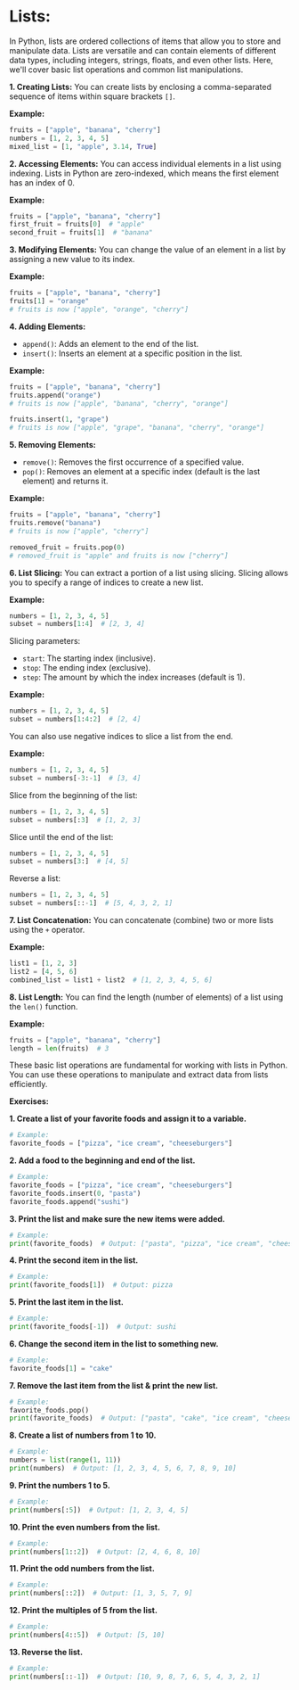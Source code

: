 # Lists:

In Python, lists are ordered collections of items that allow you to store and manipulate data. Lists are versatile and can contain elements of different data types, including integers, strings, floats, and even other lists. Here, we'll cover basic list operations and common list manipulations.

**1. Creating Lists:**
You can create lists by enclosing a comma-separated sequence of items within square brackets `[]`.

**Example:**
```python
fruits = ["apple", "banana", "cherry"]
numbers = [1, 2, 3, 4, 5]
mixed_list = [1, "apple", 3.14, True]
```

**2. Accessing Elements:**
You can access individual elements in a list using indexing. Lists in Python are zero-indexed, which means the first element has an index of 0.

**Example:**
```python
fruits = ["apple", "banana", "cherry"]
first_fruit = fruits[0]  # "apple"
second_fruit = fruits[1]  # "banana"
```

**3. Modifying Elements:**
You can change the value of an element in a list by assigning a new value to its index.

**Example:**
```python
fruits = ["apple", "banana", "cherry"]
fruits[1] = "orange"
# fruits is now ["apple", "orange", "cherry"]
```

**4. Adding Elements:**
   - `append()`: Adds an element to the end of the list.
   - `insert()`: Inserts an element at a specific position in the list.

**Example:**
```python
fruits = ["apple", "banana", "cherry"]
fruits.append("orange")
# fruits is now ["apple", "banana", "cherry", "orange"]

fruits.insert(1, "grape")
# fruits is now ["apple", "grape", "banana", "cherry", "orange"]
```

**5. Removing Elements:**
   - `remove()`: Removes the first occurrence of a specified value.
   - `pop()`: Removes an element at a specific index (default is the last element) and returns it.

**Example:**
```python
fruits = ["apple", "banana", "cherry"]
fruits.remove("banana")
# fruits is now ["apple", "cherry"]

removed_fruit = fruits.pop(0)
# removed_fruit is "apple" and fruits is now ["cherry"]
```

**6. List Slicing:**
You can extract a portion of a list using slicing. Slicing allows you to specify a range of indices to create a new list.

**Example:**
```python
numbers = [1, 2, 3, 4, 5]
subset = numbers[1:4]  # [2, 3, 4]
```

Slicing parameters:
   - `start`: The starting index (inclusive).
   - `stop`: The ending index (exclusive).
   - `step`: The amount by which the index increases (default is 1).

**Example:**
```python
numbers = [1, 2, 3, 4, 5]
subset = numbers[1:4:2]  # [2, 4]
```

You can also use negative indices to slice a list from the end.

**Example:**
```python
numbers = [1, 2, 3, 4, 5]
subset = numbers[-3:-1]  # [3, 4]
```

Slice from the beginning of the list:

```python
numbers = [1, 2, 3, 4, 5]
subset = numbers[:3]  # [1, 2, 3]
```

Slice until the end of the list:

```python
numbers = [1, 2, 3, 4, 5]
subset = numbers[3:]  # [4, 5]
```

Reverse a list:

```python
numbers = [1, 2, 3, 4, 5]
subset = numbers[::-1]  # [5, 4, 3, 2, 1]
```


**7. List Concatenation:**
You can concatenate (combine) two or more lists using the `+` operator.

**Example:**
```python
list1 = [1, 2, 3]
list2 = [4, 5, 6]
combined_list = list1 + list2  # [1, 2, 3, 4, 5, 6]
```

**8. List Length:**
You can find the length (number of elements) of a list using the `len()` function.

**Example:**
```python
fruits = ["apple", "banana", "cherry"]
length = len(fruits)  # 3
```

These basic list operations are fundamental for working with lists in Python. You can use these operations to manipulate and extract data from lists efficiently.

**Exercises:**

**1. Create a list of your favorite foods and assign it to a variable.**

```python
# Example:
favorite_foods = ["pizza", "ice cream", "cheeseburgers"]
```

**2. Add a food to the beginning and end of the list.**

```python
# Example:
favorite_foods = ["pizza", "ice cream", "cheeseburgers"]
favorite_foods.insert(0, "pasta")
favorite_foods.append("sushi")
```

**3. Print the list and make sure the new items were added.**

```python
# Example:
print(favorite_foods)  # Output: ["pasta", "pizza", "ice cream", "cheeseburgers", "sushi"]
```

**4. Print the second item in the list.**

```python
# Example:
print(favorite_foods[1])  # Output: pizza
```

**5. Print the last item in the list.**

```python
# Example:
print(favorite_foods[-1])  # Output: sushi
```


**6. Change the second item in the list to something new.**

```python
# Example:
favorite_foods[1] = "cake"
```


**7. Remove the last item from the list & print the new list.**

```python
# Example:
favorite_foods.pop()
print(favorite_foods)  # Output: ["pasta", "cake", "ice cream", "cheeseburgers"]
```

**8. Create a list of numbers from 1 to 10.**

```python
# Example:
numbers = list(range(1, 11))
print(numbers)  # Output: [1, 2, 3, 4, 5, 6, 7, 8, 9, 10]

```

**9. Print the numbers 1 to 5.**

```python
# Example:
print(numbers[:5])  # Output: [1, 2, 3, 4, 5]
```


**10. Print the even numbers from the list.**

```python
# Example:
print(numbers[1::2])  # Output: [2, 4, 6, 8, 10]
```


**11. Print the odd numbers from the list.**

```python
# Example:
print(numbers[::2])  # Output: [1, 3, 5, 7, 9]
```

**12. Print the multiples of 5 from the list.**

```python
# Example:
print(numbers[4::5])  # Output: [5, 10]
```

**13. Reverse the list.**

```python
# Example:
print(numbers[::-1])  # Output: [10, 9, 8, 7, 6, 5, 4, 3, 2, 1]
```




